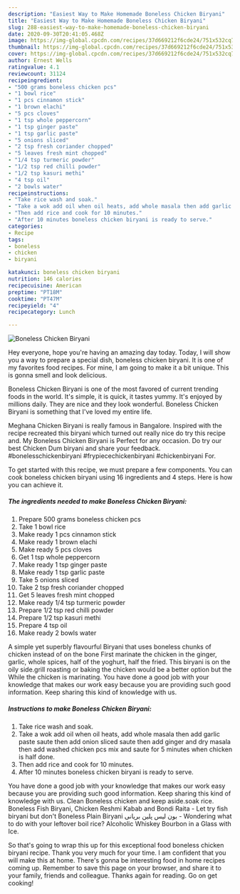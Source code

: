 ```yaml
---
description: "Easiest Way to Make Homemade Boneless Chicken Biryani"
title: "Easiest Way to Make Homemade Boneless Chicken Biryani"
slug: 288-easiest-way-to-make-homemade-boneless-chicken-biryani
date: 2020-09-30T20:41:05.468Z
image: https://img-global.cpcdn.com/recipes/37d669212f6cde24/751x532cq70/boneless-chicken-biryani-recipe-main-photo.jpg
thumbnail: https://img-global.cpcdn.com/recipes/37d669212f6cde24/751x532cq70/boneless-chicken-biryani-recipe-main-photo.jpg
cover: https://img-global.cpcdn.com/recipes/37d669212f6cde24/751x532cq70/boneless-chicken-biryani-recipe-main-photo.jpg
author: Ernest Wells
ratingvalue: 4.1
reviewcount: 31124
recipeingredient:
- "500 grams boneless chicken pcs"
- "1 bowl rice"
- "1 pcs cinnamon stick"
- "1 brown elachi"
- "5 pcs cloves"
- "1 tsp whole peppercorn"
- "1 tsp ginger paste"
- "1 tsp garlic paste"
- "5 onions sliced"
- "2 tsp fresh coriander chopped"
- "5 leaves fresh mint chopped"
- "1/4 tsp turmeric powder"
- "1/2 tsp red chilli powder"
- "1/2 tsp kasuri methi"
- "4 tsp oil"
- "2 bowls water"
recipeinstructions:
- "Take rice wash and soak."
- "Take a wok add oil when oil heats, add whole masala then add garlic paste saute then add onion sliced saute then add ginger and dry masala then add washed chicken pcs mix and saute for 5 minutes when chicken is half done."
- "Then add rice and cook for 10 minutes."
- "After 10 minutes boneless chicken biryani is ready to serve."
categories:
- Recipe
tags:
- boneless
- chicken
- biryani

katakunci: boneless chicken biryani 
nutrition: 146 calories
recipecuisine: American
preptime: "PT18M"
cooktime: "PT47M"
recipeyield: "4"
recipecategory: Lunch

---
```



![Boneless Chicken Biryani](https://img-global.cpcdn.com/recipes/37d669212f6cde24/751x532cq70/boneless-chicken-biryani-recipe-main-photo.jpg)

Hey everyone, hope you're having an amazing day today. Today, I will show you a way to prepare a special dish, boneless chicken biryani. It is one of my favorites food recipes. For mine, I am going to make it a bit unique. This is gonna smell and look delicious.

Boneless Chicken Biryani is one of the most favored of current trending foods in the world. It's simple, it is quick, it tastes yummy. It's enjoyed by millions daily. They are nice and they look wonderful. Boneless Chicken Biryani is something that I've loved my entire life.

Meghana Chicken Biryani is really famous in Bangalore. Inspired with the recipe recreated this biryani which turned out really nice do try this recipe and. My Boneless Chicken Biryani is Perfect for any occasion. Do try our best Chicken Dum biryani and share your feedback. #bonelesschickenbiryani #frypiecechickenbiryani #chickenbiryani For.


To get started with this recipe, we must prepare a few components. You can cook boneless chicken biryani using 16 ingredients and 4 steps. Here is how you can achieve it.

<!--inarticleads1-->

##### The ingredients needed to make Boneless Chicken Biryani:

1. Prepare 500 grams boneless chicken pcs
1. Take 1 bowl rice
1. Make ready 1 pcs cinnamon stick
1. Make ready 1 brown elachi
1. Make ready 5 pcs cloves
1. Get 1 tsp whole peppercorn
1. Make ready 1 tsp ginger paste
1. Make ready 1 tsp garlic paste
1. Take 5 onions sliced
1. Take 2 tsp fresh coriander chopped
1. Get 5 leaves fresh mint chopped
1. Make ready 1/4 tsp turmeric powder
1. Prepare 1/2 tsp red chilli powder
1. Prepare 1/2 tsp kasuri methi
1. Prepare 4 tsp oil
1. Make ready 2 bowls water


A simple yet superbly flavourful Biryani that uses boneless chunks of chicken instead of on the bone First marinate the chicken in the ginger, garlic, whole spices, half of the yoghurt, half the fried. This biryani is on the oily side.grill roasting or baking the chicken would be a better option but the While the chicken is marinating. You have done a good job with your knowledge that makes our work easy because you are providing such good information. Keep sharing this kind of knowledge with us. 

<!--inarticleads2-->

##### Instructions to make Boneless Chicken Biryani:

1. Take rice wash and soak.
1. Take a wok add oil when oil heats, add whole masala then add garlic paste saute then add onion sliced saute then add ginger and dry masala then add washed chicken pcs mix and saute for 5 minutes when chicken is half done.
1. Then add rice and cook for 10 minutes.
1. After 10 minutes boneless chicken biryani is ready to serve.


You have done a good job with your knowledge that makes our work easy because you are providing such good information. Keep sharing this kind of knowledge with us. Clean Boneless chicken and keep aside.soak rice. Boneless Fish Biryani, Chicken Reshmi Kabab and Bondi Raita - Let try fish biryani but don&#39;t Boneless Plain Biryani بون لیس پلین بریانی - Wondering what to do with your leftover boil rice? Alcoholic Whiskey Bourbon in a Glass with Ice. 

So that's going to wrap this up for this exceptional food boneless chicken biryani recipe. Thank you very much for your time. I am confident that you will make this at home. There's gonna be interesting food in home recipes coming up. Remember to save this page on your browser, and share it to your family, friends and colleague. Thanks again for reading. Go on get cooking!
